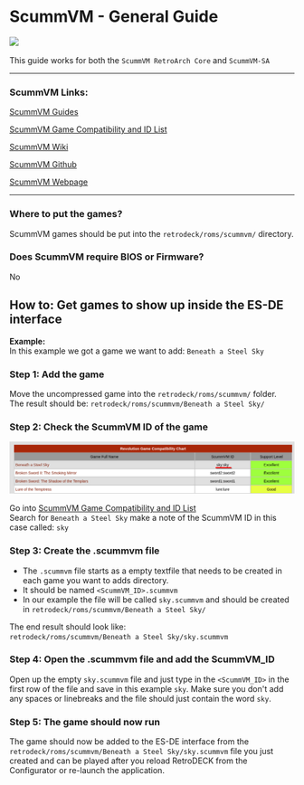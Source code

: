 # ScummVM - General Guide

<img src="../../../wiki_images/logos/scummvm-logo.svg" width="150">

This guide works for both the `ScummVM RetroArch Core` and `ScummVM-SA`

---

### ScummVM Links:
[ScummVM Guides](https://docs.scummvm.org/en/v2.7.1/)

[ScummVM Game Compatibility and ID List](https://www.scummvm.org/compatibility)

[ScummVM Wiki](https://wiki.scummvm.org/index.php?title=Main_Page)

[ScummVM Github](https://github.com/scummvm/scummvm)

[ScummVM Webpage](https://www.scummvm.org/)

---

### Where to put the games?
ScummVM games should be put into the `retrodeck/roms/scummvm/` directory.<br>

### Does ScummVM require BIOS or Firmware?
No

## How to: Get games to show up inside the ES-DE interface

**Example:** <br>
In this example we got a game we want to add: `Beneath a Steel Sky`

### Step 1: Add the game

Move the uncompressed game into the `retrodeck/roms/scummvm/` folder.<br>
The result should be: `retrodeck/roms/scummvm/Beneath a Steel Sky/`

### Step 2: Check the ScummVM ID of the game

<img src="../../wiki_images/emulators/scummvm/scummvm-sky.png">

Go into [ScummVM Game Compatibility and ID List](https://www.scummvm.org/compatibility)<br>
Search for `Beneath a Steel Sky` make a note of the ScummVM ID in this case called: `sky`

### Step 3: Create the .scummvm file
- The `.scummvm` file starts as a empty textfile that needs to be created in each game you want to adds directory.
- It should be named `<ScummVM_ID>.scummvm`
- In our example the file will be called `sky.scummvm` and should be created in `retrodeck/roms/scummvm/Beneath a Steel Sky/`

The end result should look like:<br>
`retrodeck/roms/scummvm/Beneath a Steel Sky/sky.scummvm`

### Step 4: Open the .scummvm file and add the ScummVM_ID
Open up the empty `sky.scummvm` file and just type in the `<ScummVM_ID>` in the first row of the file and save in this example `sky`. Make sure you don't add any spaces or linebreaks and the file should just contain the word `sky`.

### Step 5: The game should now run
The game should now be added to the ES-DE interface from the `retrodeck/roms/scummvm/Beneath a Steel Sky/sky.scummvm` file you just created and can be played after you reload RetroDECK from the Configurator or re-launch the application.
